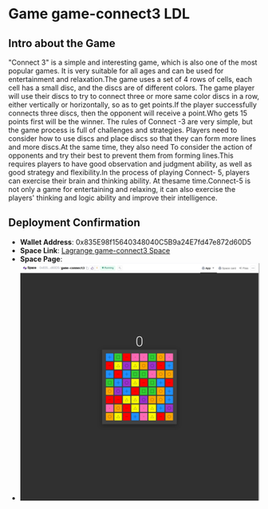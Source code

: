# Game game-connect3 LDL

## Intro about the Game
"Connect 3" is a simple and interesting game, which is also one of the most popular games. It is very suitable for all ages and can be used for entertainment and relaxation.The game uses a set of 4 rows of cells, each cell has a small disc, and the discs are of different colors. The game player will use their discs to try to connect three or more same color discs in a row, either vertically or horizontally, so as to get points.If the player successfully connects three discs, then the opponent will receive a point.Who gets 15 points first will be the winner.
The rules of Connect -3 are very simple, but the game process is full of challenges and strategies. Players need to consider how to use discs and place discs so that they can form more lines and more discs.At the same time, they also need To consider the action of opponents and try their best to prevent them from forming lines.This requires players to have good observation and judgment ability, as well as good strategy and flexibility.In the process of playing Connect- 5, players can exercise their brain and thinking ability. At thesame time.Connect-5 is not only a game for entertaining and relaxing, it can also exercise the players' thinking and logic ability and improve their intelligence.
## Deployment Confirmation

- **Wallet Address**: 0x835E98f15640348040C5B9a24E7fd47e872d60D5
- **Space Link**: [Lagrange game-connect3 Space](https://lagrangedao.org/spaces/0x835E98f15640348040C5B9a24E7fd47e872d60D5/game-connect3/app)
- **Space Page**:
- ![image](https://github.com/harleyLuke/awesome-swanchain/blob/images/images/game-connect3.jpg)

